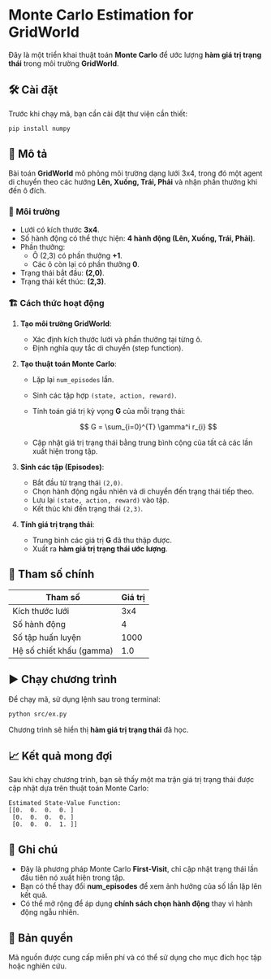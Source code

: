 # Monte Carlo Estimation for GridWorld

Đây là một triển khai thuật toán **Monte Carlo** để ước lượng **hàm giá trị trạng thái** trong môi trường **GridWorld**.

## 🛠 Cài đặt

Trước khi chạy mã, bạn cần cài đặt thư viện cần thiết:

```bash
pip install numpy
```

## 📜 Mô tả

Bài toán **GridWorld** mô phỏng môi trường dạng lưới 3x4, trong đó một agent di chuyển theo các hướng **Lên, Xuống, Trái, Phải** và nhận phần thưởng khi đến ô đích.

### 🎯 Môi trường
- Lưới có kích thước **3x4**.
- Số hành động có thể thực hiện: **4 hành động (Lên, Xuống, Trái, Phải)**.
- Phần thưởng:
  - Ô (2,3) có phần thưởng **+1**.
  - Các ô còn lại có phần thưởng **0**.
- Trạng thái bắt đầu: **(2,0)**.
- Trạng thái kết thúc: **(2,3)**.

### 🏗 Cách thức hoạt động

1. **Tạo môi trường GridWorld**:
   - Xác định kích thước lưới và phần thưởng tại từng ô.
   - Định nghĩa quy tắc di chuyển (step function).

2. **Tạo thuật toán Monte Carlo**:
   - Lặp lại `num_episodes` lần.
   - Sinh các tập hợp `(state, action, reward)`.
   - Tính toán giá trị kỳ vọng **G** của mỗi trạng thái:
     
     $$ G = \sum_{i=0}^{T} \gamma^i r_{i} $$
     
   - Cập nhật giá trị trạng thái bằng trung bình cộng của tất cả các lần xuất hiện trong tập.

3. **Sinh các tập (Episodes)**:
   - Bắt đầu từ trạng thái `(2,0)`.
   - Chọn hành động ngẫu nhiên và di chuyển đến trạng thái tiếp theo.
   - Lưu lại `(state, action, reward)` vào tập.
   - Kết thúc khi đến trạng thái `(2,3)`.

4. **Tính giá trị trạng thái**:
   - Trung bình các giá trị **G** đã thu thập được.
   - Xuất ra **hàm giá trị trạng thái ước lượng**.

## 🔢 Tham số chính

| Tham số | Giá trị |
|---------|--------|
| Kích thước lưới | 3x4 |
| Số hành động | 4 |
| Số tập huấn luyện | 1000 |
| Hệ số chiết khấu (gamma) | 1.0 |

## ▶️ Chạy chương trình

Để chạy mã, sử dụng lệnh sau trong terminal:

```bash
python src/ex.py
```

Chương trình sẽ hiển thị **hàm giá trị trạng thái** đã học.

## 📈 Kết quả mong đợi

Sau khi chạy chương trình, bạn sẽ thấy một ma trận giá trị trạng thái được cập nhật dựa trên thuật toán Monte Carlo:

```
Estimated State-Value Function:
[[0.  0.  0.  0. ]
 [0.  0.  0.  0. ]
 [0.  0.  0.  1. ]]
```

## 📌 Ghi chú
- Đây là phương pháp Monte Carlo **First-Visit**, chỉ cập nhật trạng thái lần đầu tiên nó xuất hiện trong tập.
- Bạn có thể thay đổi **num_episodes** để xem ảnh hưởng của số lần lặp lên kết quả.
- Có thể mở rộng để áp dụng **chính sách chọn hành động** thay vì hành động ngẫu nhiên.

## 📜 Bản quyền
Mã nguồn được cung cấp miễn phí và có thể sử dụng cho mục đích học tập hoặc nghiên cứu.

